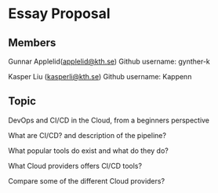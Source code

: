 # Essay Proposal

## Members
Gunnar Applelid(applelid@kth.se)
Github username: gynther-k

Kasper Liu (kasperli@kth.se)
Github username: Kappenn

## Topic
DevOps and CI/CD in the Cloud, from a beginners perspective

What are CI/CD? and description of the pipeline?

What popular tools do exist and what do they do?

What Cloud providers offers CI/CD tools?

Compare some of the different Cloud providers?

